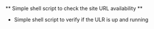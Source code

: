 ** Simple shell script to check the site URL availability **
- Simple shell script to verify if the ULR is up and running






